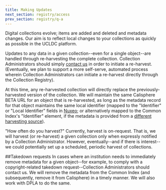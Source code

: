 ```yaml
---
title: Making Updates
next_section: registry/access
prev_section: registry/q-a
---
```

Digital collections evolve; items are added and deleted and metadata changes. Our aim is to reflect local changes to your collections as quickly as possible in the UCLDC platform.

Updates to any data in a given collection--even for a single object--are handled through re-harvesting the complete collection. Collection Administrators should simply [contact us](mailto:ucldc@ucop.edu) in order to initiate a re-harvest. (Eventually, we plan to support a more self-serve, automated process wherein Collection Administrators can initiate a re-harvest directly through the Collection Registry).

At this time, any re-harvested collection will directly replace the previously-harvested version of the collection. We will maintain the same Calisphere BETA URL for an object that is re-harvested, as long as the metadata record for that object maintains the same local identifier (mapped to the "Identifier" or "Local Identifier" fields in <a href="https://registry.cdlib.org/documentation/docs/dams/metadata-model/">Nuxeo</a>; or alternatively mapped to the Common Index's "Identifier" element, if the metadata is provided from a <a href="https://registry.cdlib.org/documentation/docs/registry/metadata-harvest.1.html">different harvesting source</a>).

<div class="note"><p>"How often do you harvest?" Currently, harvest is on-request. That is, we will harvest (or re-harvest) a given collection only when expressly notified by a Collection Administrator. However, eventually--and if there is interest--we could potentially set up a scheduled, periodic harvest of collections.</p></div>

##Takedown requests
In cases where an institution needs to immediately remove metadata for a given object--for example, to comply with a copyright-related takedown request--Collection Administrators should contact us. We will remove the metadata from the Common Index (and subsequently, remove it from Calisphere) in a timely manner. We will also work with DPLA to do the same.
